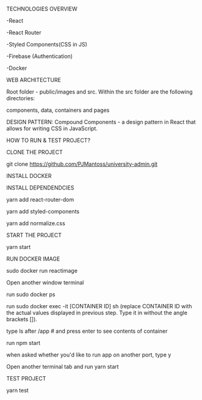 TECHNOLOGIES OVERVIEW

-React

-React Router

-Styled Components(CSS in JS)

-Firebase (Authentication)

-Docker

WEB ARCHITECTURE

Root folder - public/images and src. Within the src folder are the following directories:

components, data, containers and pages

DESIGN PATTERN: Compound Components - a design pattern in React that allows for writing CSS in JavaScript.

HOW TO RUN & TEST PROJECT?

CLONE THE PROJECT

git clone https://github.com/PJMantoss/university-admin.git

INSTALL DOCKER

INSTALL DEPENDENDCIES

yarn add react-router-dom

yarn add styled-components

yarn add normalize.css


START THE PROJECT

yarn start

RUN DOCKER IMAGE

sudo docker run reactimage

Open another window terminal

run sudo docker ps

run sudo docker exec -it [CONTAINER ID] sh (replace CONTAINER ID with the actual values displayed in previous step. Type it in without the angle brackets []).

type ls after /app # and press enter to see contents of container

run npm start

when asked whether you'd like to run app on another port, type y

Open another terminal tab and run yarn start

TEST PROJECT

yarn test